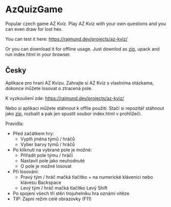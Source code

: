 # AzQuizGame
Popular czech game AZ Kvíz. Play AZ Kvíz with your own questions and you can even draw for lost hex.

You can test it here: https://rajmund.dev/projects/az-kviz/

Or you can download it for offline usage. Just downlod as [zip](https://github.com/rajmundHutar/az-quiz-game/archive/master.zip), upack and run index.html in your browser.

## Česky
Aplikace pro hraní AZ Kvízu. Zahrajte si AZ Kvíz s vlastníma otázkama, dokonce můžete losovat o ztracená pole.

K vyzkoušení zde: https://rajmund.dev/projects/az-kviz/

Nebo si aplikaci můžete stáhnout k offlie použití. Stačí si repozitář stáhnout jako [zip](https://github.com/rajmundHutar/az-quiz-game/archive/master.zip), rozbalit a pak jen spustit soubor index.html v prohlížeči.

Pravidla: 
- Před začátkem hry:
  - Vyplň jména týmů / hráčů
  - Vyber barvy týmů / hráčů
- Po kliknutí na vybrané pole je možné:
  - Přiřadit pole týmu / hráči
  - Nastavit pole jako neuhodnuté
  - O pole je možné losovat
- Při losování:
  - Pravý tým / hráč mačká tlačítko + na numerické klávenici nebo klávesu Backspace
  - Levý tým / hráč mačká tlačítko Levý Shift
- Po spojení všech tří stěn trojuhelníku hra oznámí vítěze
- TIP: Zapni režim celé obrazovky (F11)
